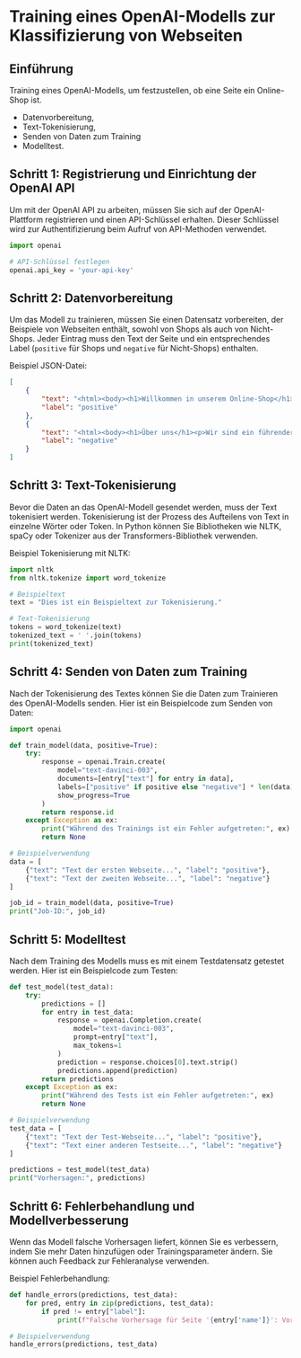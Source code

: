 # Training eines OpenAI-Modells zur Klassifizierung von Webseiten

## Einführung

Training eines OpenAI-Modells, um festzustellen, ob eine Seite ein Online-Shop ist.

- Datenvorbereitung,
- Text-Tokenisierung,
- Senden von Daten zum Training
- Modelltest.

## Schritt 1: Registrierung und Einrichtung der OpenAI API

Um mit der OpenAI API zu arbeiten, müssen Sie sich auf der OpenAI-Plattform registrieren und einen API-Schlüssel erhalten. Dieser Schlüssel wird zur Authentifizierung beim Aufruf von API-Methoden verwendet.

```python
import openai

# API-Schlüssel festlegen
openai.api_key = 'your-api-key'
```

## Schritt 2: Datenvorbereitung

Um das Modell zu trainieren, müssen Sie einen Datensatz vorbereiten, der Beispiele von Webseiten enthält,
sowohl von Shops als auch von Nicht-Shops.
Jeder Eintrag muss den Text der Seite und ein entsprechendes Label (`positive` für Shops und `negative` für Nicht-Shops) enthalten.

Beispiel JSON-Datei:

```json
[
    {
        "text": "<html><body><h1>Willkommen in unserem Online-Shop</h1><p>Wir bieten eine große Auswahl an Produkten zu wettbewerbsfähigen Preisen. Besuchen Sie unseren Shop noch heute!</p></body></html>",
        "label": "positive"
    },
    {
        "text": "<html><body><h1>Über uns</h1><p>Wir sind ein führender Anbieter von Qualitätsdienstleistungen. Kontaktieren Sie uns für weitere Informationen.</p></body></html>",
        "label": "negative"
    }
]
```

## Schritt 3: Text-Tokenisierung

Bevor die Daten an das OpenAI-Modell gesendet werden, muss der Text tokenisiert werden.
Tokenisierung ist der Prozess des Aufteilens von Text in einzelne Wörter oder Token.
In Python können Sie Bibliotheken wie NLTK, spaCy oder Tokenizer aus der Transformers-Bibliothek verwenden.

Beispiel Tokenisierung mit NLTK:

```python
import nltk
from nltk.tokenize import word_tokenize

# Beispieltext
text = "Dies ist ein Beispieltext zur Tokenisierung."

# Text-Tokenisierung
tokens = word_tokenize(text)
tokenized_text = ' '.join(tokens)
print(tokenized_text)
```

## Schritt 4: Senden von Daten zum Training

Nach der Tokenisierung des Textes können Sie die Daten zum Trainieren des OpenAI-Modells senden.
Hier ist ein Beispielcode zum Senden von Daten:

```python
import openai

def train_model(data, positive=True):
    try:
        response = openai.Train.create(
            model="text-davinci-003",
            documents=[entry["text"] for entry in data],
            labels=["positive" if positive else "negative"] * len(data),
            show_progress=True
        )
        return response.id
    except Exception as ex:
        print("Während des Trainings ist ein Fehler aufgetreten:", ex)
        return None

# Beispielverwendung
data = [
    {"text": "Text der ersten Webseite...", "label": "positive"},
    {"text": "Text der zweiten Webseite...", "label": "negative"}
]

job_id = train_model(data, positive=True)
print("Job-ID:", job_id)
```

## Schritt 5: Modelltest

Nach dem Training des Modells muss es mit einem Testdatensatz getestet werden.
Hier ist ein Beispielcode zum Testen:

```python
def test_model(test_data):
    try:
        predictions = []
        for entry in test_data:
            response = openai.Completion.create(
                model="text-davinci-003",
                prompt=entry["text"],
                max_tokens=1
            )
            prediction = response.choices[0].text.strip()
            predictions.append(prediction)
        return predictions
    except Exception as ex:
        print("Während des Tests ist ein Fehler aufgetreten:", ex)
        return None

# Beispielverwendung
test_data = [
    {"text": "Text der Test-Webseite...", "label": "positive"},
    {"text": "Text einer anderen Testseite...", "label": "negative"}
]

predictions = test_model(test_data)
print("Vorhersagen:", predictions)
```

## Schritt 6: Fehlerbehandlung und Modellverbesserung

Wenn das Modell falsche Vorhersagen liefert, können Sie es verbessern, indem Sie
mehr Daten hinzufügen oder Trainingsparameter ändern. Sie können auch Feedback zur Fehleranalyse verwenden.

Beispiel Fehlerbehandlung:

```python
def handle_errors(predictions, test_data):
    for pred, entry in zip(predictions, test_data):
        if pred != entry["label"]:
            print(f"Falsche Vorhersage für Seite '{entry['name']}': Vorhergesagt {pred}, Tatsächlich {entry['label']}")

# Beispielverwendung
handle_errors(predictions, test_data)
```